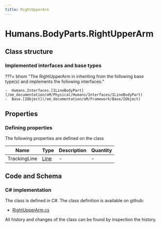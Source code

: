 ```yaml
---
title: RightUpperArm
---
```


# Humans.BodyParts.RightUpperArm



## Class structure

### Implemented interfaces and base types

???+ bhom "The RightUpperArm in inheriting from the following base type(s) and implements the following interfaces:"

    -  Humans.Interfaces.[ILineBodyPart](/om_documentation/oM/Physical/Humans/Interfaces/ILineBodyPart)
    -  Base.[IObject](/om_documentation/oM/Framework/Base/IObject)


## Properties



### Defining properties

The following properties are defined on the class

| Name             | Type             | Description      | Quantity         |
|------------------|------------------|------------------|------------------|
| TrackingLine | [Line](/om_documentation/oM/Dimensional/Geometry/Line) | - | - |


## Code and Schema

### C# implementation

The class is defined in C#. The class definition is available on github:

- [RightUpperArm.cs](https://github.com/BHoM/BHoM/blob/develop/Humans_oM/BodyParts\RightUpperArm.cs)

All history and changes of the class can be found by inspection the history.
